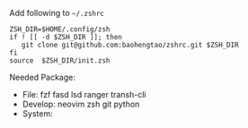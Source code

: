 Add following to `~/.zshrc`
```shell
ZSH_DIR=$HOME/.config/zsh
if ! [[ -d $ZSH_DIR ]]; then
   git clone git@github.com:baohengtao/zshrc.git $ZSH_DIR
fi
source  $ZSH_DIR/init.zsh
```



Needed Package: 

- File: fzf fasd lsd ranger transh-cli
- Develop: neovim  zsh git python
- System: 

